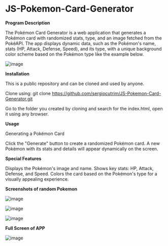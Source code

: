 # JS-Pokemon-Card-Generator

**Program Description**

The Pokémon Card Generator is a web application that generates a Pokémon card with randomized stats, type, and an image fetched from the PokéAPI.
The app displays dynamic data, such as the Pokémon's name, stats (HP, Attack, Defense, Speed), and its type, with a unique background color scheme based on the Pokémon type like the example below.

![image](https://github.com/user-attachments/assets/e23f4cbd-b712-4a34-aa4e-3de9d17fb91b)


**Installation**

This is a public repository and can be cloned and used by anyone.

Clone using: git clone https://github.com/sergiocutrim/JS-Pokemon-Card-Generator.git

Go to the folder you created by cloning and search for the index.html, open it using any browser.

**Usage**

Generating a Pokémon Card

Click the "Generate" button to create a randomized Pokémon card.
A new Pokémon with its stats and details will appear dynamically on the screen.

**Special Features**

Displays the Pokémon's image and name.
Shows key stats: HP, Attack, Defense, and Speed.
Colors the card based on the Pokémon's type for a visually appealing experience.


**Screenshots of random Pokemon**

![image](https://github.com/user-attachments/assets/f322da06-2cb1-4c8f-ab8f-1eec304a6cef)


![image](https://github.com/user-attachments/assets/28011174-e5b3-4f95-9bd1-60a985ebf30d)


![image](https://github.com/user-attachments/assets/fda5ab03-207b-43ff-9f4e-176454eae658)



**Full Screen of APP**

![image](https://github.com/user-attachments/assets/bd4539e9-b89c-461c-8754-ae3c01efcf8d)


